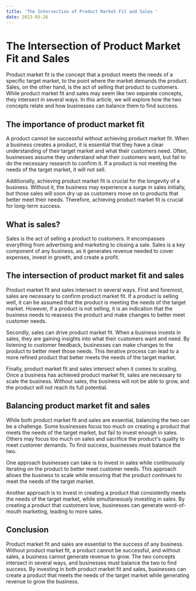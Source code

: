 ```yaml
---
title: 'The Intersection of Product Market Fit and Sales '
date: 2023-03-26
---
```


# The Intersection of Product Market Fit and Sales

Product market fit is the concept that a product meets the needs of a specific target market, to the point where the market demands the product. Sales, on the other hand, is the act of selling that product to customers. While product market fit and sales may seem like two separate concepts, they intersect in several ways. In this article, we will explore how the two concepts relate and how businesses can balance them to find success.

## The importance of product market fit

A product cannot be successful without achieving product market fit. When a business creates a product, it is essential that they have a clear understanding of their target market and what their customers need. Often, businesses assume they understand what their customers want, but fail to do the necessary research to confirm it. If a product is not meeting the needs of the target market, it will not sell. 

Additionally, achieving product market fit is crucial for the longevity of a business. Without it, the business may experience a surge in sales initially, but those sales will soon dry up as customers move on to products that better meet their needs. Therefore, achieving product market fit is crucial for long-term success.

## What is sales?

Sales is the act of selling a product to customers. It encompasses everything from advertising and marketing to closing a sale. Sales is a key component of any business, as it generates revenue needed to cover expenses, invest in growth, and create a profit.

## The intersection of product market fit and sales

Product market fit and sales intersect in several ways. First and foremost, sales are necessary to confirm product market fit. If a product is selling well, it can be assumed that the product is meeting the needs of the target market. However, if a product is not selling, it is an indication that the business needs to reassess the product and make changes to better meet customer needs.

Secondly, sales can drive product market fit. When a business invests in sales, they are gaining insights into what their customers want and need. By listening to customer feedback, businesses can make changes to the product to better meet those needs. This iterative process can lead to a more refined product that better meets the needs of the target market.

Finally, product market fit and sales intersect when it comes to scaling. Once a business has achieved product market fit, sales are necessary to scale the business. Without sales, the business will not be able to grow, and the product will not reach its full potential.

## Balancing product market fit and sales

While both product market fit and sales are essential, balancing the two can be a challenge. Some businesses focus too much on creating a product that meets the needs of the target market, but fail to invest enough in sales. Others may focus too much on sales and sacrifice the product's quality to meet customer demands. To find success, businesses must balance the two.

One approach businesses can take is to invest in sales while continuously iterating on the product to better meet customer needs. This approach allows the business to scale while ensuring that the product continues to meet the needs of the target market. 

Another approach is to invest in creating a product that consistently meets the needs of the target market, while simultaneously investing in sales. By creating a product that customers love, businesses can generate word-of-mouth marketing, leading to more sales. 

## Conclusion

Product market fit and sales are essential to the success of any business. Without product market fit, a product cannot be successful, and without sales, a business cannot generate revenue to grow. The two concepts intersect in several ways, and businesses must balance the two to find success. By investing in both product market fit and sales, businesses can create a product that meets the needs of the target market while generating revenue to grow the business.
